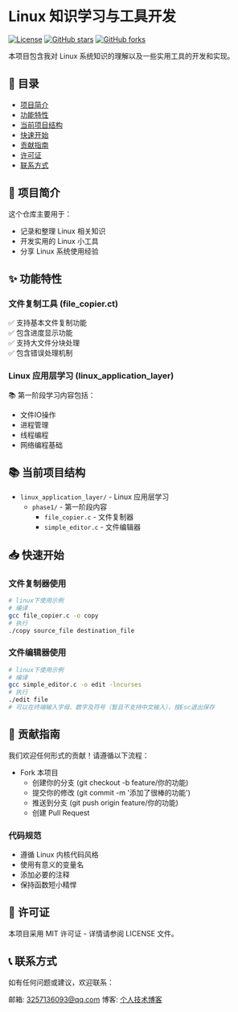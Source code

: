 # Linux 知识学习与工具开发

[![License](https://img.shields.io/badge/license-MIT-blue.svg)](LICENSE)
[![GitHub stars](https://img.shields.io/github/stars/yourusername/reponame.svg?style=social)](https://github.com/yourusername/reponame/stargazers)
[![GitHub forks](https://img.shields.io/github/forks/yourusername/reponame.svg?style=social)](https://github.com/yourusername/reponame/network/members)

本项目包含我对 Linux 系统知识的理解以及一些实用工具的开发和实现。

## 📌 目录
- [项目简介](#-项目简介)
- [功能特性](#-功能特性)
- [当前项目结构](#-当前项目结构)
- [快速开始](#-快速开始)
- [贡献指南](#-贡献指南)
- [许可证](#-许可证)
- [联系方式](#-联系方式)

## 🚀 项目简介

这个仓库主要用于：
- 记录和整理 Linux 相关知识
- 开发实用的 Linux 小工具
- 分享 Linux 系统使用经验

## ✨ 功能特性

### 文件复制工具 (file_copier.ct)
✅ 支持基本文件复制功能  
✅ 包含进度显示功能  
✅ 支持大文件分块处理  
✅ 包含错误处理机制  


### Linux 应用层学习 (linux_application_layer)
📚 第一阶段学习内容包括：
- 文件IO操作
- 进程管理
- 线程编程
- 网络编程基础


## 📚 当前项目结构

- `linux_application_layer/` - Linux 应用层学习
  - `phase1/` - 第一阶段内容
    - `file_copier.c` - 文件复制器
    - `simple_editor.c` - 文件编辑器


## 📥 快速开始

### 文件复制器使用

```bash
# linux下使用示例
# 编译
gcc file_copier.c -o copy
# 执行
./copy source_file destination_file
```

### 文件编辑器使用

```bash
# linux下使用示例
# 编译
gcc simple_editor.c -o edit -lncurses
# 执行
./edit file
# 可以在终端输入字母、数字及符号（暂且不支持中文输入），按Esc退出保存
```


## 🤝 贡献指南

我们欢迎任何形式的贡献！请遵循以下流程：

- Fork 本项目
  - 创建你的分支 (git checkout -b feature/你的功能)
  - 提交你的修改 (git commit -m '添加了很棒的功能')
  - 推送到分支 (git push origin feature/你的功能)
  - 创建 Pull Request

### 代码规范
- 遵循 Linux 内核代码风格
- 使用有意义的变量名
- 添加必要的注释
- 保持函数短小精悍


## 📜 许可证

本项目采用 MIT 许可证 - 详情请参阅 LICENSE 文件。


## 📞 联系方式
如有任何问题或建议，欢迎联系：

邮箱: 3257136093@qq.com 
博客: [个人技术博客](https://blog.csdn.net/m0_64657422?spm=1010.2135.3001.10640)
